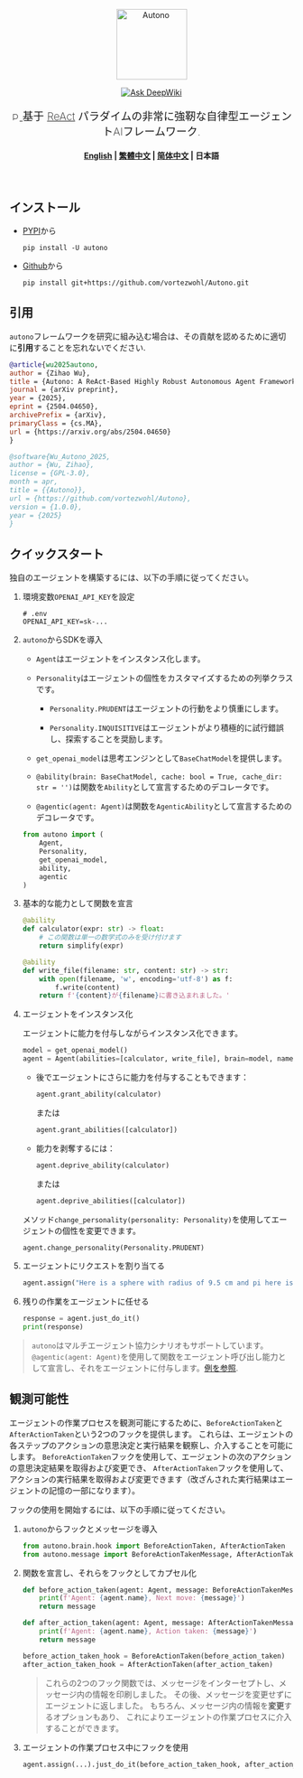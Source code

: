 <div align="center">
    <p>
        <img src="https://github.com/vortezwohl/Autono/releases/download/autono_icon/autono_logo.png" alt="Autono" height="125">
        <div align="center">
            <span>
                <a href="https://deepwiki.com/vortezwohl/Autono" rel="nofollow">
                    <img src="https://camo.githubusercontent.com/e7d4bb1a32530e373bb53fbe8eea825440ad27c7531d8f144d561acdd20c093a/68747470733a2f2f6465657077696b692e636f6d2f62616467652e737667" alt="Ask DeepWiki" data-canonical-src="https://deepwiki.com/badge.svg" style="max-width: 100%;">
                </a>
            </span>
        </div>
    </p>
    <p style="font-weight: 200; font-size: 19px">
        <a href="https://doi.org/10.48550/arXiv.2504.04650" rel="nofollow">
            <img src="https://arxiv.org/static/browse/0.3.4/images/icons/favicon-32x32.png" alt="Paper", style="max-width: 100%;height: 15px">
        </a>
        基于 <a href="https://arxiv.org/abs/2210.03629">ReAct</a> パラダイムの非常に強靭な自律型エージェントAIフレームワーク.
    </p>
</div>

<h4 align="center">
    <p>
        <a href="https://github.com/vortezwohl/Autono/blob/main/README.md">English</a> |
        <a href="https://github.com/vortezwohl/Autono/blob/main/i18n/README_zh-hant.md">繁體中文</a> |
        <a href="https://github.com/vortezwohl/Autono/blob/main/i18n/README_zh-hans.md">简体中文</a> |
        <b>日本語</b>
    </p>
</h4>

<h5></br></h5>

## インストール

- [PYPI](https://pypi.org/project/autono/)から

    ```shell
    pip install -U autono
    ```

- [Github](https://github.com/vortezwohl/Autono/releases)から

    ```shell
    pip install git+https://github.com/vortezwohl/Autono.git
    ```

## 引用

`autono`フレームワークを研究に組み込む場合は、その貢献を認めるために適切に**引用**することを忘れないでください.

```bibtex
@article{wu2025autono,
author = {Zihao Wu},
title = {Autono: A ReAct-Based Highly Robust Autonomous Agent Framework},
journal = {arXiv preprint},
year = {2025},
eprint = {2504.04650},
archivePrefix = {arXiv},
primaryClass = {cs.MA},
url = {https://arxiv.org/abs/2504.04650}
}
```
```bibtex
@software{Wu_Autono_2025,
author = {Wu, Zihao},
license = {GPL-3.0},
month = apr,
title = {{Autono}},
url = {https://github.com/vortezwohl/Autono},
version = {1.0.0},
year = {2025}
}
```

## クイックスタート

独自のエージェントを構築するには、以下の手順に従ってください。

1. 環境変数`OPENAI_API_KEY`を設定

    ```
    # .env
    OPENAI_API_KEY=sk-...
    ```

2. `autono`からSDKを導入

    - `Agent`はエージェントをインスタンス化します。

    - `Personality`はエージェントの個性をカスタマイズするための列挙クラスです。

        - `Personality.PRUDENT`はエージェントの行動をより慎重にします。

        - `Personality.INQUISITIVE`はエージェントがより積極的に試行錯誤し、探索することを奨励します。

    - `get_openai_model`は思考エンジンとして`BaseChatModel`を提供します。

    - `@ability(brain: BaseChatModel, cache: bool = True, cache_dir: str = '')`は関数を`Ability`として宣言するためのデコレータです。

    - `@agentic(agent: Agent)`は関数を`AgenticAbility`として宣言するためのデコレータです。

    ```python
    from autono import (
        Agent,
        Personality,
        get_openai_model,
        ability,
        agentic
    )
    ```

3. 基本的な能力として関数を宣言

    ```python
    @ability
    def calculator(expr: str) -> float:
        # この関数は単一の数学式のみを受け付けます
        return simplify(expr)

    @ability
    def write_file(filename: str, content: str) -> str:
        with open(filename, 'w', encoding='utf-8') as f:
            f.write(content)
        return f'{content}が{filename}に書き込まれました。'
    ```

4. エージェントをインスタンス化

    エージェントに能力を付与しながらインスタンス化できます。

    ```python
    model = get_openai_model()
    agent = Agent(abilities=[calculator, write_file], brain=model, name='autono', personality=Personality.INQUISITIVE)
    ```

    - 後でエージェントにさらに能力を付与することもできます：

        ```python
        agent.grant_ability(calculator)
        ```

        または

        ```python
        agent.grant_abilities([calculator])
        ```

    - 能力を剥奪するには：

        ```python
        agent.deprive_ability(calculator)
        ```

        または

        ```python
        agent.deprive_abilities([calculator])
        ```
    
    メソッド`change_personality(personality: Personality)`を使用してエージェントの個性を変更できます。

    ```python
    agent.change_personality(Personality.PRUDENT)
    ```

5. エージェントにリクエストを割り当てる

    ```python
    agent.assign("Here is a sphere with radius of 9.5 cm and pi here is 3.14159, find the area and volume respectively then write the results into a file called 'result.txt'.")
    ```

6. 残りの作業をエージェントに任せる

    ```python
    response = agent.just_do_it()
    print(response)
    ```

> `autono`はマルチエージェント協力シナリオもサポートしています。`@agentic(agent: Agent)`を使用して関数をエージェント呼び出し能力として宣言し、それをエージェントに付与します。[例を参照](https://github.com/vortezwohl/Autono/blob/main/demo/multi_agent.py).

## 観測可能性

エージェントの作業プロセスを観測可能にするために、`BeforeActionTaken`と`AfterActionTaken`という2つのフックを提供します。 
これらは、エージェントの各ステップのアクションの意思決定と実行結果を観察し、介入することを可能にします。 
`BeforeActionTaken`フックを使用して、エージェントの次のアクションの意思決定結果を取得および変更でき、 
`AfterActionTaken`フックを使用して、アクションの実行結果を取得および変更できます（改ざんされた実行結果はエージェントの記憶の一部になります）。

フックの使用を開始するには、以下の手順に従ってください。

1. `autono`からフックとメッセージを導入

    ```python
    from autono.brain.hook import BeforeActionTaken, AfterActionTaken
    from autono.message import BeforeActionTakenMessage, AfterActionTakenMessage
    ```

2. 関数を宣言し、それらをフックとしてカプセル化

    ```python
    def before_action_taken(agent: Agent, message: BeforeActionTakenMessage):
        print(f'Agent: {agent.name}, Next move: {message}')
        return message

    def after_action_taken(agent: Agent, message: AfterActionTakenMessage):
        print(f'Agent: {agent.name}, Action taken: {message}')
        return message

    before_action_taken_hook = BeforeActionTaken(before_action_taken)
    after_action_taken_hook = AfterActionTaken(after_action_taken)
    ```

    > これらの2つのフック関数では、メッセージをインターセプトし、メッセージ内の情報を印刷しました。 
    その後、メッセージを変更せずにエージェントに返しました。 
    もちろん、メッセージ内の情報を**変更**するオプションもあり、 
    これによりエージェントの作業プロセスに介入することができます。

3. エージェントの作業プロセス中にフックを使用

    ```python
    agent.assign(...).just_do_it(before_action_taken_hook, after_action_taken_hook)
    ```
